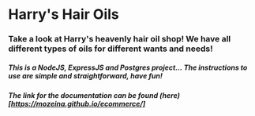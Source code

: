 # Harry's Hair Oils
### Take a look at Harry's heavenly hair oil shop! We have all different types of oils for different wants and needs!
##### This is a NodeJS, ExpressJS and Postgres project... The instructions to use are simple and straightforward, have fun!
##### The link for the documentation can be found (here)[https://mozeina.github.io/ecommerce/]
